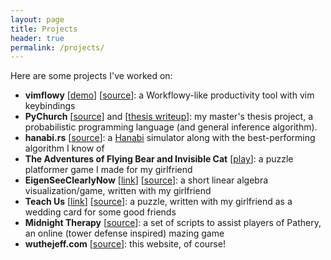 ```yaml
---
layout: page
title: Projects
header: true
permalink: /projects/
---
```


Here are some projects I've worked on:

- **vimflowy** [[demo](http://vimflowy.netlify.com)] [[source](https://github.com/WuTheFWasThat/vimflowy)]:
  a Workflowy-like productivity tool with vim keybindings
- **PyChurch** [[source](https://github.com/WuTheFWasThat/Church-interpreter)] and [[thesis writeup](https://github.com/WuTheFWasThat/PyChurch/blob/master/papers/MEng%20thesis.pdf)]:
  my master's thesis project, a probabilistic programming language (and general inference algorithm).
- **hanabi.rs** [[source](https://github.com/WuTheFWasThat/hanabi.rs)]: a [Hanabi](https://boardgamegeek.com/boardgame/98778/hanabi) simulator along with the best-performing algorithm I know of
- **The Adventures of Flying Bear and Invisible Cat** [[play](https://flying-bear-invisible-cat.netlify.com)]: a puzzle platformer game I made for my girlfriend
- **EigenSeeClearlyNow** [[link](https://span.bitballoon.com/)] [[source](https://github.com/WuTheFWasThat/EigenSeeClearlyNow)]: a short linear algebra visualization/game, written with my girlfriend
- **Teach Us** [[link](https://teach-us.netlify.com/teach_us.html)] [[source](https://github.com/WuTheFWasThat/teach_us)]: a puzzle, written with my girlfriend as a wedding card for some good friends
- **Midnight Therapy** [[source](https://github.com/WuTheFWasThat/midnighttherapy)]: a set of scripts to assist players of Pathery, an online (tower defense inspired) mazing game
- **wuthejeff.com** [[source](https://github.com/WuTheFWasThat/wuthefwasthat.github.io)]: this website, of course!
